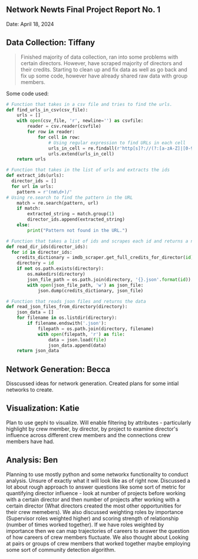 ## Network Newts Final Project Report No. 1
Date: April 18, 2024

## Data Collection: Tiffany
> Finished majority of data collection, ran into some problems with certain directors. However, have scraped majority of directors and their credits. Starting to clean up and fix data as well as go back and fix up some code, however have already shared raw data with group members.

Some code used:
```python
# Function that takes in a csv file and tries to find the urls.
def find_urls_in_csv(csv_file):
    urls = []
    with open(csv_file, 'r', newline='') as csvfile:
        reader = csv.reader(csvfile)
        for row in reader:
            for cell in row:
                # Using regular expression to find URLs in each cell
                urls_in_cell = re.findall(r'http[s]?://(?:[a-zA-Z]|[0-9]|[$-_@.&+]|[!*\\(\\),]|(?:%[0-9a-fA-F][0-9a-fA-F]))+', cell)
                urls.extend(urls_in_cell)
    return urls

# Function that takes in the list of urls and extracts the ids
def extract_ids(urls):
  director_ids = []
  for url in urls:
    pattern = r'(nm\d+)/'
# Using re.search to find the pattern in the URL
    match = re.search(pattern, url)
    if match:
        extracted_string = match.group(1)
        director_ids.append(extracted_string)
    else:
        print("Pattern not found in the URL.")

# Function that takes a list of ids and scrapes each id and returns a new folder and a json file (this was used for the directors)
def read_dir_ids(director_ids):
  for id in director_ids:
    credits_dictionary = imdb_scraper.get_full_credits_for_director(id)
    directory = id
    if not os.path.exists(directory):
        os.makedirs(directory)
        json_file_path = os.path.join(directory, '{}.json'.format(id))
        with open(json_file_path, 'w') as json_file:
            json.dump(credits_dictionary, json_file)

# Function that reads json files and returns the data
def read_json_files_from_directory(directory):
    json_data = []
    for filename in os.listdir(directory):
        if filename.endswith('.json'):
            filepath = os.path.join(directory, filename)
            with open(filepath, 'r') as file:
                data = json.load(file)
                json_data.append(data)
    return json_data

```
## Network Generation: Becca
Disscussed ideas for network generation. Created plans for some intial networks to create.

## Visualization: Katie
Plan to use gephi to visualize. Will enable filtering by attributes - particularly highlight by crew member, by director, by project to examine director's influence across different crew members and the connections crew members have had.

## Analysis: Ben
Planning to use mostly python and some networkx functionality to conduct analysis. Unsure of exactly what it will look like as of right now. Discussed a lot about rough approach to answer questions like some sort of metric for quantifying director influence - look at number of projects before working with a certain director and then number of projects after working with a certain director (What directors created the most other opportunities for their crew memebers). We also discussed weighting roles by importance (Supervisor roles weighted higher) and scoring strength of relationship (number of times worked together). If we have roles weighted by importance then we can map trajectories of careers to answer the question of how careers of crew members fluctuate. We also thought about Looking at pairs or groups of crew members that worked together maybe employing some sort of community detection algorithm.
